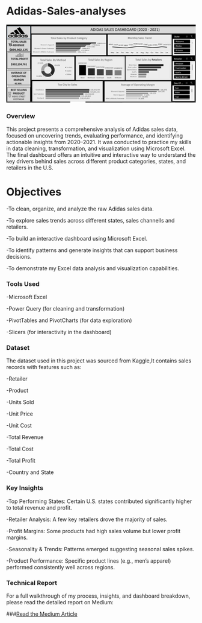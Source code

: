 # Adidas-Sales-analyses
![Dashboard](https://github.com/AlleonJade/Adidas-Sales-analyses/blob/main/Dashboard.png)

### Overview


This project presents a comprehensive analysis of Adidas sales data, focused on uncovering trends, evaluating performance, and identifying actionable insights from 2020–2021. It was conducted to practice my skills in data cleaning, transformation, and visualization using Microsoft Excel. The final dashboard offers an intuitive and interactive way to understand the key drivers behind sales across different product categories, states, and retailers in the U.S.

 # Objectives
 

-To clean, organize, and analyze the raw Adidas sales data.

-To explore sales trends across different states, sales channells and retailers.

-To build an interactive dashboard using Microsoft Excel.

-To identify patterns and generate insights that can support business decisions.

-To demonstrate my Excel data analysis and visualization capabilities.

### Tools Used


-Microsoft Excel

-Power Query (for cleaning and transformation)

-PivotTables and PivotCharts (for data exploration)

-Slicers (for interactivity in the dashboard)


### Dataset

The dataset used in this project was sourced from Kaggle,It contains sales records with features such as:

-Retailer

-Product

-Units Sold

-Unit Price

-Unit Cost

-Total Revenue

-Total Cost

-Total Profit

-Country and State


### Key Insights

-Top Performing States: Certain U.S. states contributed significantly higher to total revenue and profit.

-Retailer Analysis: A few key retailers drove the majority of sales.

-Profit Margins: Some products had high sales volume but lower profit margins.

-Seasonality & Trends: Patterns emerged suggesting seasonal sales spikes.

-Product Performance: Specific product lines (e.g., men’s apparel) performed consistently well across regions.


### Technical Report

For a full walkthrough of my process, insights, and dashboard breakdown, please read the detailed report on Medium:

###[Read the Medium Article](https://medium.com/@Jade.beta/my-adidas-sales-analysis-2020-2021-9826572bf5ea)

